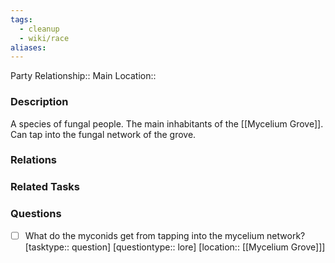 ```yaml
---
tags:
  - cleanup
  - wiki/race
aliases:
---
```


Party Relationship:: 
Main Location:: 

### Description

A species of fungal people. The main inhabitants of the [[Mycelium Grove]]. Can tap into the fungal network of the grove.


### Relations




### Related Tasks


### Questions

- [ ] What do the myconids get from tapping into the mycelium network? [tasktype:: question] [questiontype:: lore] [location:: [[Mycelium Grove]]]